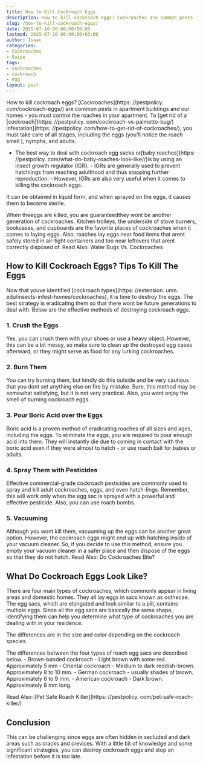 ```yaml
---
title: How to Kill Cockroach Eggs
description: How to kill cockroach eggs? Cockroaches are common pests in apartment buildings and our homes - you must control the roaches in your apartment . To get rid of...
slug: /how-to-kill-cockroach-eggs/
date: 2025-07-10 00:00:00+00:00
lastmod: 2025-07-10 00:00:00+03:00
author: Isaac
categories:
- Cockroaches
- Guide
tags:
- cockroaches
- cockroach
- egg
layout: post
---
```


How to kill cockroach eggs? [Cockroaches](https: //pestpolicy. com/cockroach-eggs/) are common pests in apartment buildings and our homes - you must control the roaches in your apartment. To [get rid of a [cockroach](https: //pestpolicy. com/cockroach-vs-palmetto-bug/) infestation](https: //pestpolicy. com/how-to-get-rid-of-cockroaches/), you must take care of all stages, including the eggs (you'll notice the roach smell ), nymphs, and adults.

- The best way to deal with cockroach egg sacks or[baby roaches](https: //pestpolicy. com/what-do-baby-roaches-look-like//)is by using an insect growth regulator (IGR). - IGRs are generally used to prevent hatchlings from reaching adulthood and thus stopping further reproduction. - However, IGRs are also very useful when it comes to killing the cockroach eggs.

It can be obtained in liquid form, and when sprayed on the eggs, it causes them to become sterile.

When theeggs are killed, you are guaranteedthey wont be another generation of cockroaches. Kitchen trolleys, the underside of stove burners, bookcases, and cupboards are the favorite places of cockroaches when it comes to laying eggs. Also, roaches lay eggs near food items that arent safely stored in air-tight containers and too near leftovers that arent correctly disposed of. Read Also: Water Bugs Vs. Cockroaches

##  How to Kill Cockroach Eggs? Tips To Kill The Eggs

Now that youve identified [cockroach types](https: //extension. umn. edu/insects-infest-homes/cockroaches), it is time to destroy the eggs. The best strategy is eradicating them so that there wont be future generations to deal with. Below are the effective methods of destroying cockroach eggs.

###  1. Crush the Eggs

Yes, you can crush them with your shoes or use a heavy object. However, this can be a bit messy, so make sure to clean up the destroyed egg cases afterward, or they might serve as food for any lurking cockroaches.

###  2. Burn Them

You can try burning them, but kindly do this outside and be very cautious that you dont set anything else on fire by mistake. Sure, this method may be somewhat satisfying, but it is not very practical. Also, you wont enjoy the smell of burning cockroach eggs.

###  3. Pour Boric Acid over the Eggs

Boric acid is a proven method of eradicating roaches of all sizes and ages, including the eggs. To eliminate the eggs, you are required to pour enough acid into them. They will instantly die due to coming in contact with the boric acid even if they were almost to hatch - or use roach bait for babies or adults.

###  4. Spray Them with Pesticides

Effective commercial-grade cockroach pesticides are commonly used to spray and kill adult cockroaches, eggs, and even hatch-lings. Remember, this will work only when the egg sac is sprayed with a powerful and effective pesticide. Also, you can use roach bombs.

###  5. Vacuuming

Although you wont kill them, vacuuming up the eggs can be another great option. However, the cockroach eggs might end up with hatching inside of your vacuum cleaner. So, if you decide to use this method, ensure you empty your vacuum cleaner in a safer place and then dispose of the eggs so that they do not hatch. Read Also: Do Cockroaches Bite?

##  What Do Cockroach Eggs Look Like?

There are four main types of cockroaches, which commonly appear in living areas and domestic homes. They all lay eggs in sacs known as oothecae. The egg sacs, which are elongated and look similar to a pill, contains multiple eggs. Since all the egg sacs are basically the same shape, identifying them can help you determine what type of cockroaches you are dealing with in your residence.

The differences are in the size and color depending on the cockroach species.

The differences between the four types of roach egg sacs are described below. - Brown-banded cockroach - Light brown with some red. Approximately 5 mm - Oriental cockroach - Medium to dark reddish-brown. Approximately 8 to 10 mm. - German cockroach - usually shades of brown. Approximately 6 to 9 mm. - American cockroach - Dark brown. Approximately 8 mm long.

Read Also: [Pet Safe Roach Killer](https: //pestpolicy. com/pet-safe-roach-killer/)

##  Conclusion

This can be challenging since eggs are often hidden in secluded and dark areas such as cracks and crevices. With a little bit of knowledge and some significant strategies, you can destroy cockroach eggs and stop an infestation before it is too late.
